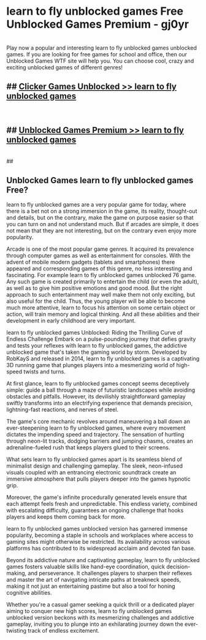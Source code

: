# learn to fly unblocked games  Free Unblocked Games Premium - gj0yr <br>
<br>
Play now a popular and interesting learn to fly unblocked games unblocked games. If you are looking for free games for school and office, then our Unblocked Games WTF site will help you. You can choose cool, crazy and exciting unblocked games of different genres!


## ##  [Clicker Games Unblocked >> learn to fly unblocked games](http://freeplayer.one?title=learn_to_fly_unblocked_games&ref=UGames)
  <br>

##  ## [Unblocked Games Premium >> learn to fly unblocked games](http://freeplayer.one?title=learn_to_fly_unblocked_games&ref=UGames)
  <br>
  ##



## Unblocked Games learn to fly unblocked games Free?

learn to fly unblocked games are a very popular game for today, where there is a bet not on a strong immersion in the game, its reality, thought-out and details, but on the contrary, make the game on purpose easier so that you can turn on and not understand much. But if arcades are simple, it does not mean that they are not interesting, but on the contrary even enjoy more popularity.

Arcade is one of the most popular game genres. It acquired its prevalence through computer games as well as entertainment for consoles. With the advent of mobile modern gadgets (tablets and smartphones) there appeared and corresponding games of this genre, no less interesting and fascinating. For example learn to fly unblocked games unblocked 76 game. Any such game is created primarily to entertain the child (or even the adult), as well as to give him positive emotions and good mood. But the right approach to such entertainment may well make them not only exciting, but also useful for the child. Thus, the young player will be able to become much more attentive, learn to focus his attention on some certain object or action, will train memory and logical thinking. And all these abilities and their development in early childhood are very important.

learn to fly unblocked games Unblocked: Riding the Thrilling Curve of Endless Challenge
Embark on a pulse-pounding journey that defies gravity and tests your reflexes with learn to fly unblocked games, the addictive unblocked game that's taken the gaming world by storm. Developed by RobKayS and released in 2014, learn to fly unblocked games is a captivating 3D running game that plunges players into a mesmerizing world of high-speed twists and turns.

At first glance, learn to fly unblocked games concept seems deceptively simple: guide a ball through a maze of futuristic landscapes while avoiding obstacles and pitfalls. However, its devilishly straightforward gameplay swiftly transforms into an electrifying experience that demands precision, lightning-fast reactions, and nerves of steel.

The game's core mechanic revolves around maneuvering a ball down an ever-steepening learn to fly unblocked games, where every movement dictates the impending speed and trajectory. The sensation of hurtling through neon-lit tracks, dodging barriers and jumping chasms, creates an adrenaline-fueled rush that keeps players glued to their screens.

What sets learn to fly unblocked games apart is its seamless blend of minimalist design and challenging gameplay. The sleek, neon-infused visuals coupled with an entrancing electronic soundtrack create an immersive atmosphere that pulls players deeper into the games hypnotic grip.

Moreover, the game's infinite procedurally generated levels ensure that each attempt feels fresh and unpredictable. This endless variety, combined with escalating difficulty, guarantees an ongoing challenge that hooks players and keeps them coming back for more.

learn to fly unblocked games unblocked version has garnered immense popularity, becoming a staple in schools and workplaces where access to gaming sites might otherwise be restricted. Its availability across various platforms has contributed to its widespread acclaim and devoted fan base.

Beyond its addictive nature and captivating gameplay, learn to fly unblocked games fosters valuable skills like hand-eye coordination, quick decision-making, and perseverance. It challenges players to sharpen their reflexes and master the art of navigating intricate paths at breakneck speeds, making it not just an entertaining pastime but also a tool for honing cognitive abilities.

Whether you're a casual gamer seeking a quick thrill or a dedicated player aiming to conquer new high scores, learn to fly unblocked games unblocked version beckons with its mesmerizing challenges and addictive gameplay, inviting you to plunge into an exhilarating journey down the ever-twisting track of endless excitement.